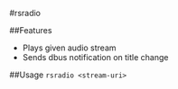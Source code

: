 #rsradio

##Features
* Plays given audio stream
* Sends dbus notification on title change

##Usage
`rsradio <stream-uri>`

